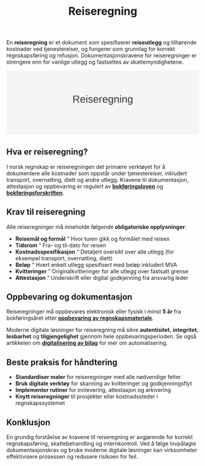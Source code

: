 ﻿---
title: "Reiseregning"
seoTitle: "Reiseregning"
meta_description: 'En **reiseregning** er et dokument som spesifiserer **reiseutlegg** og tilhørende kostnader ved tjenestereiser, og fungerer som grunnlag for korrekt regnskapsf...'
slug: reiseregning
type: blog
layout: pages/single
---

En **reiseregning** er et dokument som spesifiserer **reiseutlegg** og tilhørende kostnader ved tjenestereiser, og fungerer som grunnlag for korrekt regnskapsføring og refusjon. Dokumentasjonskravene for reiseregninger er strengere enn for vanlige utlegg og fastsettes av skattemyndighetene.

![Hva er reiseregning?](reiseregning-image.svg)

## Hva er reiseregning?

I norsk regnskap er reiseregningen det primære verktøyet for å dokumentere alle kostnader som oppstår under tjenestereiser, inkludert transport, overnatting, diett og andre utlegg. Kravene til dokumentasjon, attestasjon og oppbevaring er regulert av **[bokføringsloven](/blogs/regnskap/hva-er-bokforingsloven "Hva er Bokføringsloven? Komplett Guide til Norsk Bokføringslovgivning")** og **[bokføringsforskriften](/blogs/regnskap/hva-er-bokforingsforskriften "Hva er Bokføringsforskriften? Komplett Guide til Norske Bokføringskrav og Regler")**.

## Krav til reiseregning

Alle reiseregninger må inneholde følgende **obligatoriske opplysninger**:

* **Reisemål og formål** “ Hvor turen gikk og formålet med reisen
* **Tidsrom** “ Fra- og til-dato for reisen
* **Kostnadsspesifikasjon** “ Detaljert oversikt over alle utlegg (for eksempel transport, overnatting, diett)
* **Beløp** “ Hvert enkelt utlegg spesifisert med beløp inkludert MVA
* **Kvitteringer** “ Originalkvitteringer for alle utlegg over fastsatt grense
* **Attestasjon** “ Underskrift eller digital godkjenning fra ansvarlig leder

## Oppbevaring og dokumentasjon

Reiseregninger må oppbevares elektronisk eller fysisk i minst **5 år** fra bokføringsåret etter **[oppbevaring av regnskapsmateriale](/blogs/regnskap/oppbevaring-av-regnskapsmateriale "Oppbevaring av Regnskapsmateriale - Krav, Frister og Beste Praksis i Norge")**.

Moderne digitale løsninger for reiseregning må sikre **autentisitet**, **integritet**, **lesbarhet** og **tilgjengelighet** gjennom hele oppbevaringsperioden. Se også artikkelen om **[digitalisering av bilag](/blogs/regnskap/api-integrasjon-automatisering-regnskap "API-integrasjon og automatisering i regnskap")** for mer om automatisering.

## Beste praksis for håndtering

* **Standardiser maler** for reiseregninger med alle nødvendige felter
* **Bruk digitale verktøy** for skanning av kvitteringer og godkjenningsflyt
* **Implementer rutiner** for innlevering, attestasjon og arkivering
* **Knytt reiseregninger** til prosjekter eller kostnadssteder i regnskapssystemet

## Konklusjon

En grundig forståelse av kravene til reiseregning er avgjørende for korrekt regnskapsføring, skattebehandling og internkontroll. Ved å følge lovpålagte dokumentasjonskrav og bruke moderne digitale løsninger kan virksomheter effektivisere prosessen og redusere risikoen for feil.










